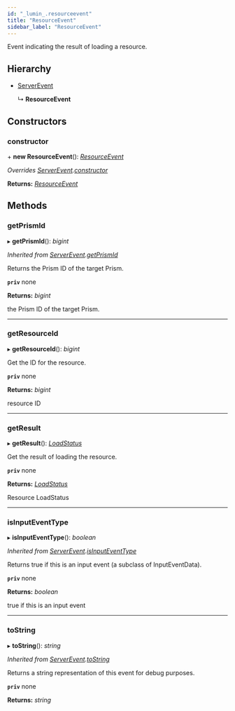 ```yaml
---
id: "_lumin_.resourceevent"
title: "ResourceEvent"
sidebar_label: "ResourceEvent"
---
```


Event indicating the result of loading a resource.

## Hierarchy

* [ServerEvent](_lumin_.serverevent.md)

  ↳ **ResourceEvent**

## Constructors

###  constructor

\+ **new ResourceEvent**(): *[ResourceEvent](_lumin_.resourceevent.md)*

*Overrides [ServerEvent](_lumin_.serverevent.md).[constructor](_lumin_.serverevent.md#constructor)*

**Returns:** *[ResourceEvent](_lumin_.resourceevent.md)*

## Methods

###  getPrismId

▸ **getPrismId**(): *bigint*

*Inherited from [ServerEvent](_lumin_.serverevent.md).[getPrismId](_lumin_.serverevent.md#getprismid)*

Returns the Prism ID of the target Prism.

**`priv`** none

**Returns:** *bigint*

the Prism ID of the target Prism.

___

###  getResourceId

▸ **getResourceId**(): *bigint*

Get the ID for the resource.

**`priv`** none

**Returns:** *bigint*

resource ID

___

###  getResult

▸ **getResult**(): *[LoadStatus](../enums/_lumin_.resources.loadstatus.md)*

Get the result of loading the resource.

**`priv`** none

**Returns:** *[LoadStatus](../enums/_lumin_.resources.loadstatus.md)*

Resource LoadStatus

___

###  isInputEventType

▸ **isInputEventType**(): *boolean*

*Inherited from [ServerEvent](_lumin_.serverevent.md).[isInputEventType](_lumin_.serverevent.md#isinputeventtype)*

Returns true if this is an input event (a subclass of InputEventData).

**`priv`** none

**Returns:** *boolean*

true if this is an input event

___

###  toString

▸ **toString**(): *string*

*Inherited from [ServerEvent](_lumin_.serverevent.md).[toString](_lumin_.serverevent.md#tostring)*

Returns a string representation of this event for debug purposes.

**`priv`** none

**Returns:** *string*
